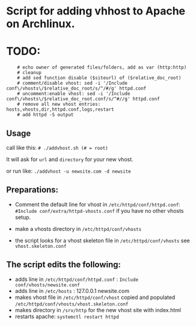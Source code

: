 # Script for adding vhhost to Apache on Archlinux.

# TODO: 
		# echo owner of generated files/folders, add as var (http:http)
		# cleanup
		# add sed function disable ($siteurl) of ($relative_doc_root)
		# comment/disable vhost: sed -i '/Include conf\/vhosts\/$relative_doc_root/s/^/#/g' httpd.conf 
		# uncomment:enable vhost: sed -i '/Include conf\/vhosts\/$relative_doc_root.conf/s/^#//g' httpd.conf
		# remove all new vhost entries: hosts,vhosts,dir,httpd.conf,logs,restart
		# add httpd -S output

## Usage

call like this: `# ./addvhost.sh (# = root)`

It will ask for `url` and `directory` for your new vhost.

or run like: `./addvhost -u newsite.com -d newsite`

## **Preparations:**

* Comment the default line for vhost in `/etc/httpd/conf/httpd.conf`: `#Include conf/extra/httpd-vhosts.conf` if you have no other vhosts setup.

* make a vhosts directory in `/etc/httpd/conf/vhosts`

* the script looks for a vhost skeleton file in `/etc/httpd/conf/vhosts` see `vhost.skeleton.conf`


## **The script edits the following:** 

* adds line in `/etc/httpd/conf/httpd.conf` : `Include conf/vhosts/newsite.conf`
* adds line in `/etc/hosts` : 127.0.0.1 newsite.com
* makes vhost file in `/etc/httpd/conf/vhost` copied and populated `/etc/httpd/conf/vhosts/vhost.skeleton.conf`
* makes directory in `/srv/http` for the new vhost site with index.html
* restarts apache: `systemctl restart httpd`
